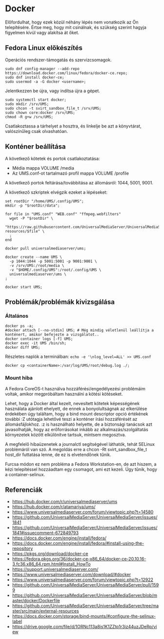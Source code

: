 # Docker

Előfordulhat, hogy ezek közül néhány lépés nem vonatkozik az Ön telepítésére.  Értse meg, hogy mit csinálnak, és szükség szerint hagyja figyelmen kívül vagy alakítsa át őket.

## Fedora Linux előkészítés

Operációs rendszer-támogatás és szervizcsomagok.

```
sudo dnf config-manager --add-repo https://download.docker.com/linux/fedora/docker-ce.repo;
sudo dnf install docker-ce;
sudo usermod -a -G docker <username>;
```

Jelentkezzen be újra, vagy indítsa újra a gépet.

```
sudo systemctl start docker;
sudo mkdir /srv/UMS;
sudo chcon -t svirt_sandbox_file_t /srv/UMS;
sudo chown core:docker /srv/UMS;
chmod -R g+w /srv/UMS;
```

Csatlakoztassa a tárhelyet a hosztra, és linkelje be azt a könyvtárat, valószínűleg csak olvashatóan.

## Konténer beállítása

A következő kötetek és portok csatlakoztatása:
- Média mappa VOLUME /media
- Az UMS.conf-ot tartalmazó profil mappa VOLUME /profile

A következő portok feltárása/továbbítása az állomásról: 1044, 5001, 9001.

A következő szkriptek elvégzik ezeket a lépéseket:
```
set rootDir "/home/UMS/.config/UMS";
mkdir -p "$rootDir/data";
​
for file in "UMS.conf" "WEB.conf" "ffmpeg.webfilters"
  wget -P "$rootDir" \
    "https://raw.githubusercontent.com/UniversalMediaServer/UniversalMediaServer/master/src/main/external-resources/$file" \
  ;
end
​
docker pull universalmediaserver/ums;
​
docker create --name UMS \
  -p 1044:1044 -p 5001:5001 -p 9001:9001 \
  -v /srv/UMS:/root/media \
  -v "$HOME/.config/UMS":/root/.config/UMS \
  universalmediaserver/ums \
;
​
docker start UMS;
```

## Problémák/problémák kivizsgálása

### Általános

```
docker ps -a;
#docker attach [--no-stdin] UMS; # Még mindig véletlenül leállítja a konténert, amikor befejezte a vizsgálatot..
docker container logs [-f] UMS;
docker exec -it UMS /bin/sh;
docker diff UMS;
```

Részletes naplók a terminálban: `echo -e '\nlog_level=ALL' >> UMS.conf`

```
docker cp <containerName>:/var/log/UMS/root/debug.log ./;
```

### Mount hiba

A Fedora CoreOS-t használva hozzáférési/engedélyezési problémáim voltak, amikor megpróbáltam használni a kötési kötéseket.

Lehet, hogy a Docker által kezelt, nevesített kötetek képességének használata ajánlott ehelyett, de ennek a bonyolultságnak az elkerülése érdekében úgy találtam, hogy a bind mount descriptor opció értékének további :Z utótagja lehetővé teszi a konténer írási hozzáférését az állomásfájlokhoz. :z is használható helyette, de a biztonsági tanácsok azt javasolhatják, hogy az erőforrásokat inkább az alkalmazás/szolgáltatás környezetek között elkülönítve tartsuk, mintsem megosztva.

A megfelelő hibaüzenetek a journalctl segítségével láthatók, tehát SELinux problémáról van szó. A megoldás erre a chcon -Rt svirt_sandbox_file_t host_dir futtatása lenne, de ez is elvetendőnek tűnik.

Furcsa módon ez nem probléma a Fedora Workstation-en, de azt hiszem, a kézi telepítéssel hozzáadtam egy csomagot, ami ezt kezeli. Úgy tűnik, hogy a container-selinux.

## Referenciák

- https://hub.docker.com/r/universalmediaserver/ums
- https://hub.docker.com/r/atamariya/ums/
- https://www.universalmediaserver.com/forum/viewtopic.php?t=14580
- https://github.com/UniversalMediaServer/UniversalMediaServer/issues/1841
- https://github.com/UniversalMediaServer/UniversalMediaServer/issues/1841#issuecomment-672849793
- https://docs.docker.com/engine/install/fedora/
- https://docs.docker.com/engine/install/fedora/#install-using-the-repository
- https://pkgs.org/download/docker-ce
- https://fedora.pkgs.org/36/docker-ce-x86_64/docker-ce-20.10.16-3.fc36.x86_64.rpm.html#Install_HowTo
- https://support.universalmediaserver.com/
- https://www.universalmediaserver.com/download/#docker
- https://www.universalmediaserver.com/forum/viewtopic.php?t=12922
- https://github.com/UniversalMediaServer/UniversalMediaServer/pull/1599
- https://github.com/UniversalMediaServer/UniversalMediaServer/blob/master/docker/Dockerfile
- https://github.com/UniversalMediaServer/UniversalMediaServer/tree/master/src/main/external-resources
- https://docs.docker.com/storage/bind-mounts/#configure-the-selinux-label
- https://drive.google.com/file/d/1ORNc113a8is1K1ZZtp1r3iz44uzJDeRp/view